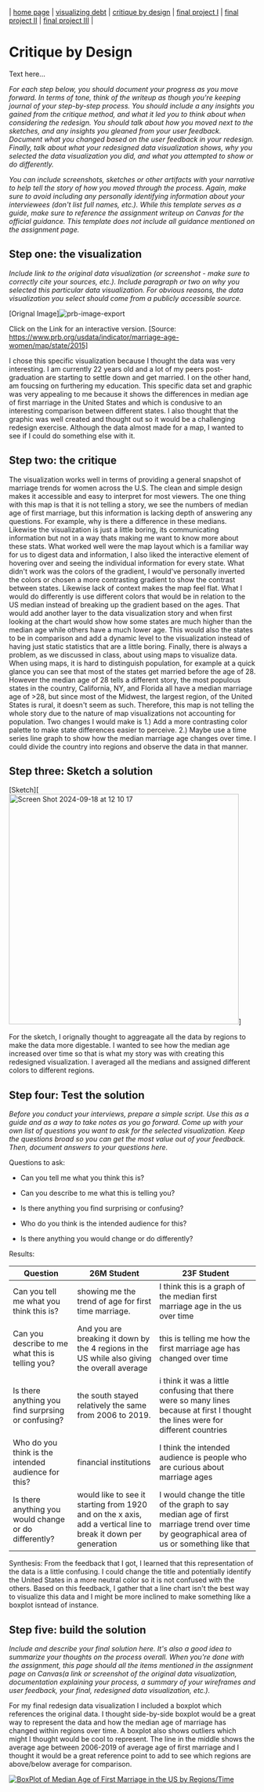 | [home page](https://cmustudent.github.io/tswd-portfolio-templates/) | [visualizing debt](visualizing-government-debt) | [critique by design](critique-by-design) | [final project I](final-project-part-one) | [final project II](final-project-part-two) | [final project III](final-project-part-three) |

# Critique by Design
Text here...

_For each step below, you should document your progress as you move forward.  In terms of tone, think of the writeup as though you're keeping journal of your step-by-step process.   You should include a any insights you gained from the critique method, and what it led you to think about when considering the redesign.  You should talk about how you moved next to the sketches, and any insights you gleaned from your user feedback.  Document what you changed based on the user feedback in your redesign.  Finally, talk about what your redesigned data visualization shows, why you selected the data visualization you did, and what you attempted to show or do differently._

_You can include screenshots, sketches or other artifacts with your narrative to help tell the story of how you moved through the process.  Again, make sure to avoid including any personally identifying information about your interviewees (don't list full names, etc.).  While this template serves as a guide, make sure to reference the assignment writeup on Canvas for the official guidance.  This template does not include all guidance mentioned on the assignment page._

## Step one: the visualization

_Include link to the original data visualization (or screenshot - make sure to correctly cite your sources, etc.).  Include paragraph or two on why you selected this particular data visualization.  For obvious reasons, the data visualization you select should come from a publicly accessible source._

[Orignal Image]![prb-image-export](https://github.com/user-attachments/assets/50b8dfeb-ccf1-4f3a-a020-c8c7f357f1a2)

Click on the Link for an interactive version.
[Source: https://www.prb.org/usdata/indicator/marriage-age-women/map/state/2015]

I chose this specific visualization because I thought the data was very interesting. I am currently 22 years old and a lot of my peers post-graduation are starting to settle down and get married. I on the other hand, am foucsing on furthering my education. This specific data set and graphic was very appealing to me because it shows the differences in median age of first marriage in the United States and which is condusive to an interesting comparison between different states. I also thought that the graphic was well created and thought out so it would be a challenging redesign exercise. Although the data almost made for a map, I wanted to see if I could do something else with it. 

## Step two: the critique

The visualization works well in terms of providing a general snapshot of marriage trends for women across the U.S. The clean and simple design makes it accessible and easy to interpret for most viewers. The one thing with this map is that it is not telling a story, we see the numbers of median age of first marriage, but this information is lacking depth of answering any questions. For example, why is there a difference in these medians. Likewise the visualization is just a little boring, its communicating information but not in a way thats making me want to know more about these stats.  What worked well were the map layout which is a familiar way for us to digest data and information, I also liked the interactive element of hovering over and seeing the individual information for every state. What didn't work was the colors of the gradient, I would've personally inverted the colors or chosen a more contrasting gradient to show the contrast between states. Likewise lack of context makes the map feel flat. What I would do differently is use different colors that would be in relation to the US median instead of breaking up the gradient based on the ages. That would add another layer to the data visualization story and when first looking at the chart would show how some states are much higher than the median age while others have a much lower age. This would also the states to be in comparison and add a dynamic level to the visualization instead of having just static statistics that are a little boring. Finally, there is always a problem, as we discussed in class, about using maps to visualize data. When using maps, it is hard to distinguish population, for example at a quick glance you can see that most of the states get married before the age of 28. However the median age of 28 tells a different story, the most populous states in the country, California, NY, and Florida all have a median marriage age of >28, but since most of the Midwest, the largest region, of the United States is rural, it doesn't seem as such. Therefore, this map is not telling the whole story due to the nature of map visualizations not accounting for population. Two changes I would make is 1.) Add a more contrasting color palette to make state differences easier to perceive. 2.) Maybe use a time series line graph to show how the median marriage age changes over time. I could divide the country into regions and observe the data in that manner. 

## Step three: Sketch a solution

[Sketch][<img width="469" alt="Screen Shot 2024-09-18 at 12 10 17" src="https://github.com/user-attachments/assets/625811d8-abfa-4583-84cd-faa9a35f85ae">]

For the sketch, I orignally thought to aggreagate all the data by regions to make the data more digestable. I wanted to see how the median age increased over time so that is what my story was with creating this redesigned visualization. I averaged all the medians and assigned different colors to different regions. 

## Step four: Test the solution

_Before you conduct your interviews, prepare a simple script.  Use this as a guide and as a way to take notes as you go forward. Come up with your own list of questions you want to ask for the selected visualization. Keep the questions broad so you can get the most value out of your feedback. Then, document answers to your questions here._

Questions to ask: 

- Can you tell me what you think this is?

- Can you describe to me what this is telling you?

- Is there anything you find surprising or confusing?

- Who do you think is the intended audience for this?

- Is there anything you would change or do differently?

Results: 

| Question                                            | 26M Student                                         | 23F Student |
|-----------------------------------------------------|-----------------------------------------------------|-------------|
|Can you tell me what you think this is?              |showing me the trend of age for first time marriage.|I think this is a graph of the median first marriage age in the us over time|
|Can you describe to me what this is telling you?     |And you are breaking it down by the 4 regions in the US while also giving the overall average  |  this is telling me how the first marriage age has changed over time          |  
|Is there anything you find surprsing or confusing?   |the south stayed relatively the same from 2006 to 2019.|i think it was a little confusing that there were so many lines because at first I thought the lines were for different countries|
|Who do you think is the intended audience for this?  |financial institutions| I think the intended audience is people who are curious about marriage ages
|Is there anything you would change or do differently?|would like to see it starting from 1920 and on the x axis, add a vertical line to break it down per generation| I would change the title of the graph to say median age of first marriage trend over time by geographical area of us or something like that

Synthesis: 
From the feedback that I got, I learned that this representation of the data is a little confusing. I could change the title and potentially identify the United States in a more neutral color so it is not confused with the others. Based on this feedback, I gather that a line chart isn't the best way to visualize this data and I might be more inclined to make something like a boxplot isntead of instance. 

## Step five: build the solution

_Include and describe your final solution here. It's also a good idea to summarize your thoughts on the process overall. When you're done with the assignment, this page should all the items mentioned in the assignment page on Canvas(a link or screenshot of the original data visualization, documentation explaining your process, a summary of your wireframes and user feedback, your final, redesigned data visualization, etc.)._

For my final redesign data visualization I included a boxplot which references the original data. I thought side-by-side boxplot would be a great way to represent the data and how the median age of marriage has changed within regions over time. A boxplot also shows outliers which might I thought would be cool to represent. The line in the middle shows the average age between 2006-2019 of average age of first marriage and I thought it would be a great reference point to add to see which regions are above/below average for comparison. 

<div class='tableauPlaceholder' id='viz1726678193939' style='position: relative'>
<noscript>
<a href='#'>
<img alt='BoxPlot of Median Age of First Marriage in the US by Regions&#47;Time ' src='https:&#47;&#47;public.tableau.com&#47;static&#47;images&#47;Cr&#47;CritiqueByDesign&#47;BoxPlotofMedianAgeofFirstMarriageintheUSbyRegionsTime&#47;1_rss.png' style='border: none' />
</a>
</noscript>
<object class='tableauViz'  style='display:none;'><param name='host_url' value='https%3A%2F%2Fpublic.tableau.com%2F' />
<param name='embed_code_version' value='3' />
<param name='site_root' value='' />
<param name='name' value='CritiqueByDesign&#47;BoxPlotofMedianAgeofFirstMarriageintheUSbyRegionsTime' />
<param name='tabs' value='no' />
<param name='toolbar' value='yes' />
<param name='static_image' value='https:&#47;&#47;public.tableau.com&#47;static&#47;images&#47;Cr&#47;CritiqueByDesign&#47;BoxPlotofMedianAgeofFirstMarriageintheUSbyRegionsTime&#47;1.png' /> 
<param name='animate_transition' value='yes' />
<param name='display_static_image' value='yes' />
<param name='display_spinner' value='yes' />
<param name='display_overlay' value='yes' />
<param name='display_count' value='yes' />
<param name='language' value='en-US' />
</object>
</div>                
<script type='text/javascript'>
var divElement = document.getElementById('viz1726678193939');
var vizElement = divElement.getElementsByTagName('object')[0];
vizElement.style.width='100%';
vizElement.style.height=(divElement.offsetWidth*0.75)+'px';
var scriptElement = document.createElement('script');
scriptElement.src = 'https://public.tableau.com/javascripts/api/viz_v1.js';
vizElement.parentNode.insertBefore(scriptElement, vizElement);
</script>
